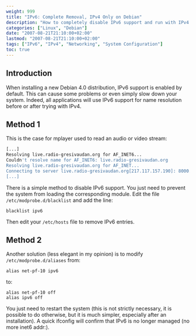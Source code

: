 ```yaml
---
weight: 999
title: "IPv6: Complete Removal, IPv4 Only on Debian"
description: "How to completely disable IPv6 support and run with IPv4 only on a Debian system."
categories: ["Linux", "Debian"]
date: "2007-08-21T21:10:00+02:00"
lastmod: "2007-08-21T21:10:00+02:00"
tags: ["IPv6", "IPv4", "Networking", "System Configuration"]
toc: true
---
```


## Introduction

When installing a new Debian 4.0 distribution, IPv6 support is enabled by default. This can cause some problems or even simply slow down your system. Indeed, all applications will use IPv6 support for name resolution before or after trying with IPv4.

## Method 1

This is the case for mplayer used to read an audio or video stream:

```bash
[...]
Resolving live.radio-gresivaudan.org for AF_INET6...
Couldn't resolve name for AF_INET6: live.radio-gresivaudan.org
Resolving live.radio-gresivaudan.org for AF_INET...
Connecting to server live.radio-gresivaudan.org[217.117.157.190]: 8000...
[...]
```

There is a simple method to disable IPv6 support. You just need to prevent the system from loading the corresponding module. Edit the file `/etc/modprobe.d/blacklist` and add the line:

```
blacklist ipv6
```

Then edit your `/etc/hosts` file to remove IPv6 entries.

## Method 2

Another solution (less elegant in my opinion) is to modify `/etc/modprobe.d/aliases` from:

```
alias net-pf-10 ipv6
```

to:

```
alias net-pf-10 off
alias ipv6 off
```

You just need to restart the system (this is not strictly necessary, it is possible to do otherwise, but it is much simpler, especially after an installation). A quick ifconfig will confirm that IPv6 is no longer managed (no more inet6 addr:).
